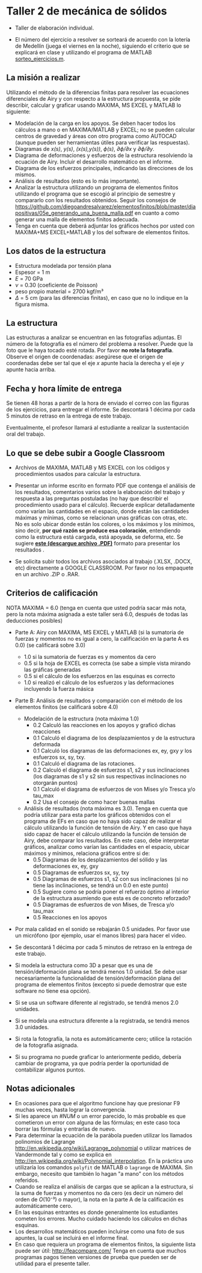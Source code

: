 # Taller 2 de mecánica de sólidos

* Taller de elaboración individual.

* El número del ejercicio a resolver se sorteará de acuerdo con la lotería de Medellín (juega el viernes en la noche), siguiendo el criterio que se explicará en clase y utilizando el programa de MATLAB [sorteo_ejercicios.m](sorteo_ejercicios.m).

## La misión a realizar
Utilizando el método de la diferencias finitas para resolver las ecuaciones diferenciales de Airy y con respecto a la estructura propuesta, se pide describir, calcular y graficar usando MAXIMA, MS EXCEL y MATLAB lo siguiente:
* Modelación de la carga en los apoyos. Se deben hacer todos los cálculos a mano o en MAXIMA/MATLAB y EXCEL; no se pueden calcular centros de gravedad y áreas con otro programa como AUTOCAD (aunque pueden ser herramientas útiles para verificar las respuestas).
* Diagramas de *x(s)*, *y(s)*, *(x(s),y(s))*, *ϕ(s)*, *∂ϕ/∂x* y *∂ϕ/∂y*.
* Diagrama de deformaciones y esfuerzos de la estructura resolviendo la ecuación de Airy. Incluir el desarrollo matemático en el informe.
* Diagrama de los esfuerzos principales, indicando las direcciones de los mismos.
* Análisis de resultados (esto es lo más importante).
* Analizar la estructura utilizando un programa de elementos finitos utilizando el programa que se escogió al principio de semestre y compararlo con los resultados obtenidos. Seguir los consejos de https://github.com/diegoandresalvarez/elementosfinitos/blob/master/diapositivas/05e_generando_una_buena_malla.pdf en cuanto a como generar una malla de elementos finitos adecuada.
* Tenga en cuenta que deberá adjuntar los gráficos hechos por usted con MAXIMA+MS EXCEL+MATLAB y los del software de elementos finitos.

## Los datos de la estructura
* Estructura modelada por tensión plana
* Espesor = 1 m
* *E* = 70 GPa
* *ν* = 0.30 (coeficiente de Poisson)
* peso propio material = 2700 kgf/m³
* *Δ*  = 5 cm (para las diferencias finitas), en caso que no lo indique en la figura misma.

## La estructura
Las estructuras a analizar se encuentran en las fotografías adjuntas. El número de la fotografía es el número del problema a resolver. Puede que la foto que le haya tocado esté rotada. Por favor **no rote la fotografía**. Observe el origen de coordenadas: asegúrese que el origen de coordenadas debe ser tal que el eje *x* apunte hacia la derecha y el eje *y* apunte hacia arriba. 

## Fecha y hora límite de entrega
Se tienen 48 horas a partir de la hora de enviado el correo con las figuras de los ejercicios, para entregar el informe. Se descontará 1 décima por cada 5 minutos de retraso en la entrega de este trabajo.

Eventualmente, el profesor llamará al estudiante a realizar la sustentación oral del trabajo.

## Lo que se debe subir a Google Classroom
* Archivos de MAXIMA, MATLAB y MS EXCEL con los códigos y procedimientos usados para calcular la estructura. 

* Presentar un informe escrito en formato PDF que contenga el análisis de los resultados, comentarios varios sobre la elaboración del trabajo y respuesta a las preguntas postuladas (no hay que describir el procedimiento usado para el cálculo). Recuerde explicar detalladamente como varían las cantidades en el espacio, donde están las cantidades máximas y mínimas, como se relacionan unas gráficas con otras, etc. No es solo ubicar donde están los colores, o los máximos y los mínimos, sino decir, **por qué razón se produce esa coloración**, entendiendo como la estructura está cargada, está apoyada, se deforma, etc. Se sugiere [**este (descargue archivo .PDF)**](ejemplo_analisis_graficos.pdf) formato para presentar los resultados . 

* Se solicita subir todos los archivos asociados al trabajo (.XLSX, .DOCX, etc) directamente a GOOGLE CLASSROOM. Por favor no los empaquete en un archivo .ZIP o .RAR.

## Criterios de calificación
NOTA MAXIMA = 6.0 (tenga en cuenta que usted podría sacar más nota, pero la nota máxima asignada a este taller será 6.0, después de todas las deducciones posibles)

* Parte A: Airy con MAXIMA, MS EXCEL y MATLAB (si la sumatoria de fuerzas y momentos no es igual a cero, la calificación en la parte A es 0.0) (se calificará sobre 3.0)
   * 1.0 si la sumatoria de fuerzas es y momentos da cero 
   * 0.5 si la hoja de EXCEL es correcta (se sabe a simple vista mirando las gráficas generadas
   * 0.5 si el cálculo de los esfuerzos en las esquinas es correcto
   * 1.0 si realizó el cálculo de los esfuerzos y las deformaciones incluyendo la fuerza másica
* Parte B: Análisis de resultados y comparación con el método de los elementos finitos (se calificará sobre 4.0)
   * Modelación de la estructura (nota máxima 1.0)
     * 0.2 Calculó las reacciones en los apoyos y graficó dichas reacciones
     * 0.1 Calculó el diagrama de los desplazamientos y de la estructura deformada
     * 0.1 Calculó los diagramas de las deformaciones ex, ey, gxy *y* los esfuerzos sx, sy, txy.
     * 0.1 Calculó el diagrama de las rotaciones.
     * 0.2 Calculó el diagrama de esfuerzos s1, s2 *y* sus inclinaciones (los diagramas de s1 y s2 sin sus respectivas inclinaciones no otorgarán puntos)
     * 0.1 Calculó el diagrama de esfuerzos de von Mises y/o Tresca y/o tau_max 
     * 0.2 Usa el consejo de como hacer buenas mallas  
   * Análisis de resultados (nota máxima es 3.0). Tenga en cuenta que podría utilizar para esta parte los gráficos obtenidos con el programa de EFs en caso que no haya sido capaz de realizar el cálculo utilizando la función de tensión de Airy. Y en caso que haya sido capaz de hacer el cálculo utilizando la función de tensión de Airy, debe comparar los resultados. En este caso, debe interpretar gráficos, analizar como varían las cantidades en el espacio, ubicar máximos y mínimos, relaciona gráficos entre si de:
     * 0.5 Diagramas de los desplazamientos del sólido y las deformaciones ex, ey, gxy
     * 0.5 Diagramas de esfuerzos sx, sy, txy
     * 0.5 Diagramas de esfuerzos s1, s2 con sus inclinaciones (si no tiene las inclinaciones, se tendrá un 0.0 en este punto)
     * 0.5 Sugiere como se podría poner el refuerzo óptimo al interior de la estructura asumiendo que esta es de concreto reforzado?
     * 0.5 Diagramas de esfuerzos de von Mises, de Tresca y/o tau_max
     * 0.5 Reacciones en los apoyos   

* Por mala calidad en el sonido se rebajarán 0.5 unidades. Por favor use un micrófono (por ejemplo, usar el manos libres) para hacer el video.

* Se descontará 1 décima por cada 5 minutos de retraso en la entrega de este trabajo.

* Si modela la estructura como 3D a pesar que es una de tensión/deformación plana se tendrá menos 1.0 unidad. Se debe usar necesariamente la funcionalidad de tensión/deformación plana del programa de elementos finitos (excepto si puede demostrar que este software no tiene esa opción).

* Si se usa un software diferente al registrado, se tendrá menos 2.0 unidades.

* Si se modela una estructura diferente a la registrada, se tendrá menos 3.0 unidades.

* Si rota la fotografía, la nota es automáticamente cero; utilice la rotación de la fotografía asignada.

* Si su programa no puede graficar lo anteriormente pedido, debería cambiar de programa, ya que podría perder la oportunidad de contabilizar algunos puntos.

## Notas adicionales
* En ocasiones para que el algoritmo funcione hay que presionar F9 muchas veces, hasta lograr la convergencia.
* Si les aparece un *#NUM* o un error parecido, lo más probable es que cometieron un error con alguna de las fórmulas; en este caso toca borrar las fórmulas y entrarlas de nuevo.
* Para determinar la ecuación de la parábola pueden utilizar los llamados polinomios de Lagrange http://en.wikipedia.org/wiki/Lagrange_polynomial o utilizar matrices de Vandermonde tal y como se explica en http://en.wikipedia.org/wiki/Polynomial_interpolation. En la práctica uno utilizaría los comandos `polyfit` de MATLAB o `lagrange` de MAXIMA. Sin embargo, necesito que también lo hagan "a mano" con los métodos referidos.
* Cuando se realiza el análisis de cargas que se aplican a la estructura, si la suma de fuerzas y momentos no da cero (es decir un número del orden de *O*(10⁻³) o mayor), la nota en la parte A de la calificación es automáticamente cero.
* En las esquinas entrantes es donde generalmente los estudiantes cometen los errores. Mucho cuidado haciendo los cálculos en dichas esquinas.
* Los desarrollos matemáticos pueden incluirse como una foto de sus apuntes, la cual se incluirá en el informe final.
* En caso que requiera un programa de elementos finitos, la siguiente lista puede ser útil: http://feacompare.com/ Tenga en cuenta que muchos programas pagos tienen versiones de prueba que pueden ser de utilidad para el presente taller.
